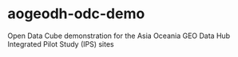 # aogeodh-odc-demo
Open Data Cube demonstration for the Asia Oceania GEO Data Hub Integrated Pilot Study (IPS) sites
